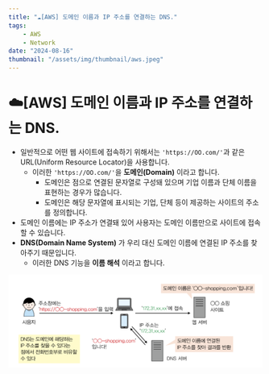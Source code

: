 ```yaml
---
title: "☁️[AWS] 도메인 이름과 IP 주소를 연결하는 DNS."
tags:
    - AWS
    - Network
date: "2024-08-16"
thumbnail: "/assets/img/thumbnail/aws.jpeg"
---
```


# ☁️[AWS] 도메인 이름과 IP 주소를 연결하는 DNS.
- 일반적으로 어떤 웹 사이트에 접속하기 위해서는 `'https://OO.com/'`과 같은 URL(Uniform Resource Locator)을 사용합니다.
    - 이러한 `'https://OO.com/'`을 **도메인(Domain)** 이라고 합니다.
        - 도메인은 점으로 연결된 문자열로 구성돼 있으며 기업 이름과 단체 이름을 표현하는 경우가 많습니다.
        - 도메인은 해당 문자열에 표시되는 기업, 단체 등이 제공하는 사이트의 주소를 정의합니다.
- 도메인 이름에는 IP 주소가 연결돼 있어 사용자는 도메인 이름만으로 사이트에 접속할 수 있습니다.
- **DNS(Domain Name System)** 가 우리 대신 도메인 이름에 연결된 IP 주소를 찾아주기 때문입니다.
    - 이러한 DNS 기능을 **이름 해석** 이라고 합니다.
<img src = "https://github.com/devKobe24/images2/blob/main/AWS/aws-1-5.png?raw=true">

